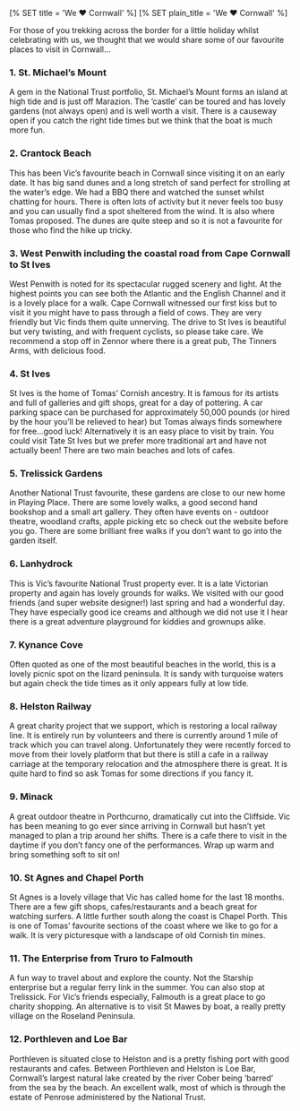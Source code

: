 [% SET title = 'We <span class=red>♥</span> Cornwall' %]
[% SET plain_title = 'We ♥ Cornwall' %]

For those of you trekking across the border for a little holiday whilst
celebrating with us, we thought that we would share some of our favourite
places to visit in Cornwall...

### 1. St. Michael’s Mount ###

A gem in the National Trust portfolio, St. Michael’s Mount forms an island at
high tide and is just off Marazion.  The ‘castle’ can be toured and has lovely
gardens (not always open) and is well worth a visit.  There is a causeway open
if you catch the right tide times but we think that the boat is much more fun.

### 2. Crantock Beach ###

This has been Vic’s favourite beach in Cornwall since visiting it on an early
date.  It has big sand dunes and a long stretch of sand perfect for strolling
at the water’s edge.  We had a BBQ there and watched the sunset whilst chatting
for hours.  There is often lots of activity but it never feels too busy and you
can usually find a spot sheltered from the wind.  It is also where Tomas
proposed.  The dunes are quite steep and so it is not a favourite for those
who find the hike up tricky.

### 3. West Penwith including the coastal road from Cape Cornwall to St Ives ###

West Penwith is noted for its spectacular rugged scenery and light.  At the
highest points you can see both the Atlantic and the English Channel and it is
a lovely place for a walk.  Cape Cornwall witnessed our first kiss but to visit
it you might have to pass through a field of cows. They are very friendly but
Vic finds them quite unnerving.  The drive to St Ives is beautiful but very
twisting, and with frequent cyclists, so please take care.  We recommend a stop
off in Zennor where there is a great pub, The Tinners Arms, with delicious
food.

### 4. St Ives ###

St Ives is the home of Tomas’ Cornish ancestry.  It is famous for its artists
and full of galleries and gift shops, great for a day of pottering.  A car
parking space can be purchased for approximately 50,000 pounds (or hired by the
hour you’ll be relieved to hear) but Tomas always finds somewhere for
free...good luck!  Alternatively it is an easy place to visit by train.  You
could visit Tate St Ives but we prefer more traditional art and have not
actually been!  There are two main beaches and lots of cafes.

### 5. Trelissick Gardens ###

Another National Trust favourite, these gardens are close to our new home in
Playing Place. There are some lovely walks, a good second hand bookshop and a
small art gallery. They often have events on - outdoor theatre, woodland
crafts, apple picking etc so check out the website before you go.  There are
some brilliant free walks if you don’t want to go into the garden itself.

### 6. Lanhydrock ###

This is Vic’s favourite National Trust property ever.  It is a late Victorian
property and again has lovely grounds for walks.  We visited with our good
friends (and super website designer!) last spring and had a wonderful day.
They have especially good ice creams and although we did not use it I hear
there is a great adventure playground for kiddies and grownups alike.

### 7. Kynance Cove ###

Often quoted as one of the most beautiful beaches in the world, this is a
lovely picnic spot on the lizard peninsula. It is sandy with turquoise waters
but again check the tide times as it only appears fully at low tide.

### 8. Helston Railway ###

A great charity project that we support, which is restoring a local railway
line.  It is entirely run by volunteers and there is currently around 1 mile of
track which you can travel along. Unfortunately they were recently forced to
move from their lovely platform that but there is still a cafe in a railway
carriage at the temporary relocation and the atmosphere there is great.  It is
quite hard to find so ask Tomas for some directions if you fancy it.

### 9. Minack ###

A great outdoor theatre in Porthcurno, dramatically cut into the Cliffside. Vic
has been meaning to go ever since arriving in Cornwall but hasn’t yet managed
to plan a trip around her shifts. There is a cafe there to visit in the daytime
if you don’t fancy one of the performances.  Wrap up warm and bring something
  soft to sit on!

### 10. St Agnes and Chapel Porth ###

St Agnes is a lovely village that Vic has called home for the last 18 months.
There are a few gift shops, cafes/restaurants and a beach great for watching
surfers. A little further south along the coast is Chapel Porth.  This is one
of Tomas’ favourite sections of the coast where we like to go for a walk.  It
is very picturesque with a landscape of old Cornish tin mines.

### 11. The Enterprise from Truro to Falmouth ###

A fun way to travel about and explore the county.  Not the Starship enterprise
but a regular ferry link in the summer.  You can also stop at Trelissick.  For
Vic’s friends especially, Falmouth is a great place to go charity shopping.  An
alternative is to visit St Mawes by boat, a really pretty village on the
Roseland Peninsula.

### 12. Porthleven and Loe Bar ###

Porthleven is situated close to Helston and is a pretty fishing port with good
restaurants and cafes.  Between Porthleven and Helston is Loe Bar, Cornwall’s
largest natural lake created by the river Cober being ‘barred’ from the sea by
the beach.  An excellent walk, most of which is through the estate of Penrose
administered by the National Trust.
